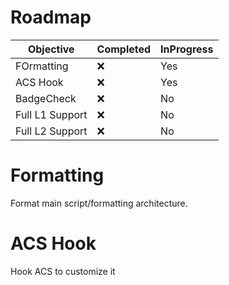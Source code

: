 # Roadmap

| Objective | Completed | InProgress |
| --------- | --------- | ---------- |
| FOrmatting | :x: | Yes |
| ACS Hook | :x: | Yes|
| BadgeCheck | :x: | No |
| Full L1 Support | :x: | No |
| Full L2 Support | :x: | No |

# Formatting
Format main script/formatting architecture.

# ACS Hook
Hook ACS to customize it
